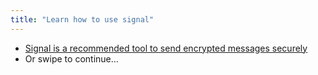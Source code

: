 ```yaml
---
title: "Learn how to use signal"
---
```

- [Signal is a recommended tool to send encrypted messages securely](topics/practice-3-safe-phones/1-instant-messaging/6-howto-signal-install-android-content.md)
- Or swipe to continue...
